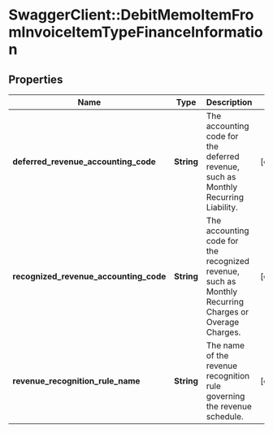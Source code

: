 # SwaggerClient::DebitMemoItemFromInvoiceItemTypeFinanceInformation

## Properties
Name | Type | Description | Notes
------------ | ------------- | ------------- | -------------
**deferred_revenue_accounting_code** | **String** | The accounting code for the deferred revenue, such as Monthly Recurring Liability.  | [optional] 
**recognized_revenue_accounting_code** | **String** | The accounting code for the recognized revenue, such as Monthly Recurring Charges or Overage Charges.  | [optional] 
**revenue_recognition_rule_name** | **String** | The name of the revenue recognition rule governing the revenue schedule.  | [optional] 


